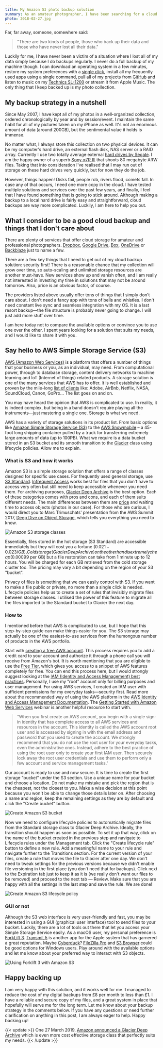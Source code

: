 ```yaml
---
title: My Amazon S3 photo backup solution
summary: As an amateur photographer, I have been searching for a cloud backup solution for years. Keeping a physical backup on an external hard drive is definitely insufficient. Then I discovered Amazon S3.
photo: 2018-02-27.jpg
---
```


Far, far away, someone, somewhere said:

> "There are two kinds of people, those who back up their data and those who have never lost all their data."

Luckily for me, I have never been a victim of a situation where I lost all of my data simply because I do backups regularly. I never do a full backup of my machine though. I can download an operating system in a few minutes, restore my system preferences with a [single click](https://github.com/pawelgrzybek/dotfiles), install all my frequently used apps using a single command, pull all of my projects from [GitHub](https://github.com/) and listen to music on my [Technics SL-1200](/music) or stream it from Apple Music. The only thing that I keep backed up is my photo collection.

## My backup strategy in a nutshell

Since May 2007, I have kept all of my photos in a well-organized collection, ordered chronologically by year and by session/event. I maintain the same habit for all of my pictures taken on my iPhone as well. It's not an enormous amount of data (around 200GB), but the sentimental value it holds is immense.

No matter what, I always store this collection on two physical devices. It can be my computer's hard drive, an external flash disk, NAS server or a RAID array. Currently I use two totally average external [hard drives by Segate](https://www.amazon.co.uk/Seagate-Portable-External-Creative-Photography/dp/B00FP50LH2). I am the happy owner of a superb [Sony α7R III](https://www.sony.co.uk/electronics/interchangeable-lens-cameras/ilce-7rm3) that shoots 80 megabyte ARW files. Taking that into consideration I've realised that I may run out of storage on these hard drives very quickly, but for now they do the job.

However, things happen! Disks fail, people rob, rivers flood, comets fall. In case any of that occurs, I need one more copy in the cloud. I have tested multiple solutions and services over the past few years, and finally, I feel that I have found something that is going to stick around. Although making a backup to a local hard drive is fairly easy and straightforward, cloud backups are way more complicated. Luckily, I am here to help you out.

## What I consider to be a good cloud backup and things that I don't care about

There are plenty of services that offer cloud storage for amateur and professional photographers. [Dropbox](https://dropbox.com), [Google Drive](https://www.google.com/drive/), [Box](https://www.box.com/), [OneDrive](https://onedrive.live.com/) or [Backblaze](https://www.backblaze.com/) just to name a few.

There are a few key things that I need to get out of my cloud backup solution: security first! There is a reasonable chance that my collection will grow over time, so auto-scaling and unlimited storage resources are another must-have. New services show up and vanish often, and I am really not interested in investing my time in solutions that may not be around tomorrow. Also, price is an obvious factor, of course.

The providers listed above usually offer tons of things that I simply don't care about. I don't need a fancy app with tons of bells and whistles. I don't need constant live sync and seamless integration with my OS. It is a last resort backup—the file structure is probably never going to change. I will just add more stuff over time.

I am here today not to compare the available options or convince you to use one over the other. I spent years looking for a solution that suits my needs, and I would like to share it with you.

## Say hello to AWS Simple Storage Service (S3)

[AWS (Amazon Web Services)](https://aws.amazon.com/) is a platform that offers a number of things that your business or you, as an individual, may need. From computational power, through to database storage, content delivery networks to machine learning and IoT (Internet of things) related products. A storage solution is one of the many services that AWS has to offer. It is well established and proven by the mile-long [list of clients](https://aws.amazon.com/solutions/case-studies/all/) like: Adobe, AirBnb, Netflix, NASA, SoundCloud, Canon, GoPro… The list goes on and on.

You may have heard the opinion that AWS is complicated to use. In reality, it is indeed complex, but being in a band doesn't require playing all the instruments—just mastering a single one. Storage is what we need.

AWS has a variety of storage solutions in its product list. From basic options like [Amazon Simple Storage Service (S3)](https://aws.amazon.com/s3/) to the [AWS Snowmobile](https://aws.amazon.com/snowmobile/) – a 45-foot long shipping container pulled by a truck for transferring extremely large amounts of data (up to 100PB). What we require is a data bucket stored in an S3 bucket and its smooth transition to the [Glacier](https://aws.amazon.com/glacier/) class using lifecycle policies. Allow me to explain.

### What is S3 and how it works

Amazon S3 is a simple storage solution that offers a range of classes designed for specific use cases. For frequently used general storage, use [S3 Standard](https://aws.amazon.com/s3/storage-classes/#General_Purpose). [Infrequent Access](https://aws.amazon.com/s3/storage-classes/#Infrequent_Access) works best for files that you don't have to access very often but still need to keep accessible whenever you need them. For archiving purposes, [Glacier Deep Archive](https://aws.amazon.com/s3/storage-classes/#Archive) is the best option. Each of these categories comes with pros and cons, and each of them suits different needs. The main differences between them are [price](https://aws.amazon.com/s3/pricing/) and waiting time to access objects (photos in our case). For those who are curious, I would direct you to Marc Trimuschats' presentation from the AWS Summit 2017, [Deep Dive on Object Storage](https://youtu.be/bfDpK45Faa0), which tells you everything you need to know.

![Amazon S3 storage classes](/photos/2018-02-27-1.jpg)

Essentially, files stored in the hot storage (S3 Standard) are accessible immediately but they will cost you a fortune ($0.021-0.023 / GB). Cold storage (Glacier Deep Archive) on the other hand is extremely cheap ($0.00099 per GB) but a file restoration can take from 1 minute up to 12 hours. You will be charged for each GB retrieved from the cold storage cluster too. The pricing may vary a bit depending on the region of your S3 "bucket".

Privacy of files is something that we can easily control with S3. If you want to make a file public or private, no more than a single click is needed. Lifecycle policies help us to create a set of rules that invisibly migrate files between storage classes. I utilised the power of this feature to migrate all the files imported to the Standard bucket to Glacier the next day.

### How to

I mentioned before that AWS is complicated to use, but I hope that this step-by-step guide can make things easier for you. The S3 storage may actually be one of the easiest-to-use services from the humongous number of products in the AWS portfolio.

Start with [creating a free AWS account](https://portal.aws.amazon.com/billing/signup). This process requires you to add a credit card to your account and authorize it through a phone call you will receive from Amazon's bot. It is worth mentioning that you are eligible to use the [Free Tier](https://aws.amazon.com/free/), which gives you access to a snippet of AWS features completely for free. You can end this process here, but I would strongly suggest looking at the [IAM (Identity and Access Management) best practices](https://docs.aws.amazon.com/IAM/latest/UserGuide/best-practices.html). Personally, I use my "root" account only for billing purposes and user management. For using AWS services, I created an IAM user with sufficient permissions for my everyday tasks—security first. Read more about the recommended way of using the AWS platform in the [AWS Identity and Access Management Documentation](https://aws.amazon.com/documentation/iam/). The [Getting Started with Amazon Web Services](https://youtu.be/1Eh1uxLyXJ8) webinar is another helpful resource to start with.

> "When you first create an AWS account, you begin with a single sign-in identity that has complete access to all AWS services and resources in the account. This identity is called the AWS account root user and is accessed by signing in with the email address and password that you used to create the account. We strongly recommend that you do not use the root user for your everyday tasks, even the administrative ones. Instead, adhere to the best practice of using the root user only to create your first IAM user. Then securely lock away the root user credentials and use them to perform only a few account and service management tasks."

Our account is ready to use and now secure. It is time to create the first storage "bucket" under the S3 section. Use a unique name for your bucket and choose a location. Do not make my mistake and pick the region that is the cheapest, not the closest to you. Make a wise decision at this point because you won't be able to change those details later on. After choosing a name and region, keep the remaining settings as they are by default and click the "Create bucket" button.

![Create Amazon S3 bucket](/photos/2018-02-27-2.jpg)

Now we need to configure lifecycle policies to automatically migrate files from the Standard storage class to Glacier Deep Archive. Ideally, the transition should happen as soon as possible. To set it up that way, click on the name of the bucket created in the previous step and navigate to Lifecycle rules under the Management tab. Click the "Create lifecycle rule" button to define a new rule. Add a meaningful name to your rule and navigate further to the Transitions section. For the current version of your files, create a rule that moves the file to Glacier after one day. We don't need to tweak settings for the previous versions because we didn't enable file versioning in the first place (you don't need that for backups). Click next to the Expiration tab just to keep it as it is (we really don't want our files to be removed) and proceed to the next tab — Review. Make sure that you are happy with all the settings in the last step and save the rule. We are done!

![Create Amazon S3 lifecycle policy](/photos/2018-02-27-3.jpg)

### GUI or not

Although the S3 web interface is very user-friendly and fast, you may be interested in using a GUI (graphical user interface) tool to send files to your bucket. Luckily, there are a lot of tools out there that let you access your Simple Storage Service easily. As a macOS user, my personal preference is [ForkLift 3](https://binarynights.com/). [Transmit 5](https://panic.com/transmit/) is another app for the Apple system that has garnered a great reputation. Maybe [Cyberduck](https://cyberduck.io/)? [FileZilla Pro](https://filezillapro.com/ftp/mac/) and [S3 Browser](http://s3browser.com/) could be good options for Windows users. Play around with the available options and let me know about your preferred way to interact with S3 objects.

![Using Forklift 3 with Amazon S3](/photos/2018-02-27-4.jpg)

## Happy backing up

I am very happy with this solution, and it works well for me. I managed to reduce the cost of my digital backups from £8 per month to less than £1. I have a reliable and secure copy of my files, and a great system in place that hopefully will serve me for the long term. Let me know about your backup strategy in the comments below. If you have any questions or need further clarification on anything in this post, I am always eager to help. Happy backing up!

{{< update >}}
One 27 March 2019, [Amazon announced a Glacier Deep Archive](https://aws.amazon.com/blogs/aws/new-amazon-s3-storage-class-glacier-deep-archive/) which is even more cost effective storage class that perfectly suits my needs.
{{< /update >}}
